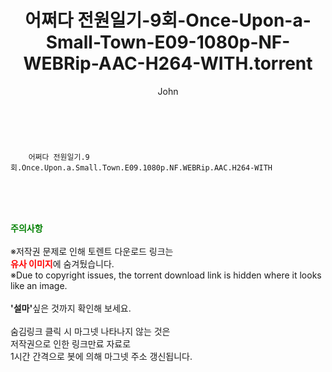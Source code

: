 ﻿---
layout: post
title:  "    어쩌다 전원일기-9회-Once-Upon-a-Small-Town-E09-1080p-NF-WEBRip-AAC-H264-WITH.torrent"
author: John
categories: [ 드라마 ]
tags: [  ]
image:  
description: "    어쩌다 전원일기-9회-Once-Upon-a-Small-Town-E09-1080p-NF-WEBRip-AAC-H264-WITH torrent 정보 공유"
toc: true
toc_sticky: true
---

<br>

        어쩌다 전원일기.9회.Once.Upon.a.Small.Town.E09.1080p.NF.WEBRip.AAC.H264-WITH  
    
<br><br><br>
<p data-ke-size="size16"><b><span style="color: green;">주의사항</span></b><br /><br />※저작권 문제로 인해 토렌트 다운로드 링크는<br /><b><span style="color: red;">유사 이미지</span></b>에 숨겨뒀습니다.<br />※Due to copyright issues, the torrent download link is hidden where it looks like an image.<br /><br /><b>'설마'</b>싶은 것까지 확인해 보세요.<br /><br />숨김링크 클릭 시 마그넷 나타나지 않는 것은<br />저작권으로 인한 링크만료 자료로<br />1시간 간격으로 봇에 의해 마그넷 주소 갱신됩니다.</p>
